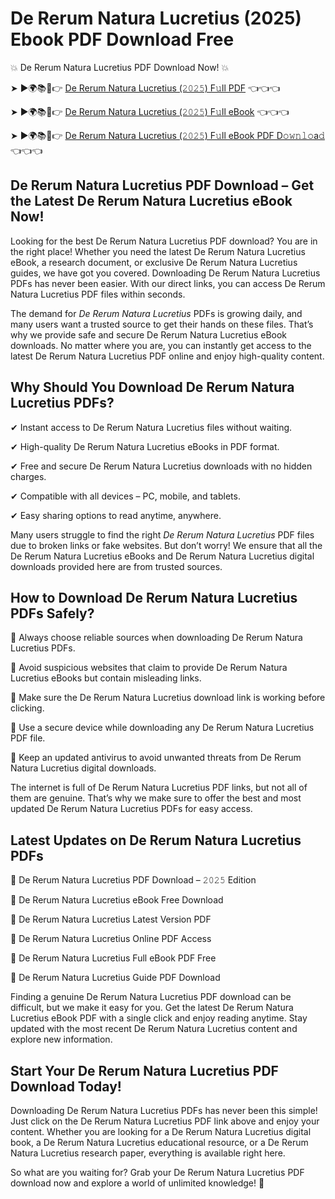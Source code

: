 # De Rerum Natura Lucretius (2025) Ebook PDF Download Free

💥 De Rerum Natura Lucretius PDF Download Now! 💥

➤ ►🌍📚📱👉 [De Rerum Natura Lucretius (𝟸𝟶𝟸𝟻) F𝚞ll PDF](https://getpdf.xyz/de-rerum-natura-lucretius) 👈👈👈


➤ ►🌍📚📱👉 [De Rerum Natura Lucretius (𝟸𝟶𝟸𝟻) F𝚞ll eBook](https://getpdf.xyz/de-rerum-natura-lucretius) 👈👈👈


➤ ►🌍📚📱👉 [De Rerum Natura Lucretius (𝟸𝟶𝟸𝟻) F𝚞ll eBook PDF D𝚘𝚠𝚗𝚕𝚘a𝚍](https://getpdf.xyz/de-rerum-natura-lucretius) 👈👈👈


## De Rerum Natura Lucretius PDF Download – Get the Latest De Rerum Natura Lucretius eBook Now!

Looking for the best De Rerum Natura Lucretius PDF download? You are in the right place! Whether you need the latest De Rerum Natura Lucretius eBook, a research document, or exclusive De Rerum Natura Lucretius guides, we have got you covered. Downloading De Rerum Natura Lucretius PDFs has never been easier. With our direct links, you can access De Rerum Natura Lucretius PDF files within seconds.

The demand for *De Rerum Natura Lucretius* PDFs is growing daily, and many users want a trusted source to get their hands on these files. That’s why we provide safe and secure De Rerum Natura Lucretius eBook downloads. No matter where you are, you can instantly get access to the latest De Rerum Natura Lucretius PDF online and enjoy high-quality content.

## Why Should You Download De Rerum Natura Lucretius PDFs?

✔ Instant access to De Rerum Natura Lucretius files without waiting.

✔ High-quality De Rerum Natura Lucretius eBooks in PDF format.

✔ Free and secure De Rerum Natura Lucretius downloads with no hidden charges.

✔ Compatible with all devices – PC, mobile, and tablets.

✔ Easy sharing options to read anytime, anywhere.

Many users struggle to find the right *De Rerum Natura Lucretius* PDF files due to broken links or fake websites. But don’t worry! We ensure that all the De Rerum Natura Lucretius eBooks and De Rerum Natura Lucretius digital downloads provided here are from trusted sources.

## How to Download De Rerum Natura Lucretius PDFs Safely?

📌 Always choose reliable sources when downloading De Rerum Natura Lucretius PDFs.

📌 Avoid suspicious websites that claim to provide De Rerum Natura Lucretius eBooks but contain misleading links.

📌 Make sure the De Rerum Natura Lucretius download link is working before clicking.

📌 Use a secure device while downloading any De Rerum Natura Lucretius PDF file.

📌 Keep an updated antivirus to avoid unwanted threats from De Rerum Natura Lucretius digital downloads.

The internet is full of De Rerum Natura Lucretius PDF links, but not all of them are genuine. That’s why we make sure to offer the best and most updated De Rerum Natura Lucretius PDFs for easy access.

## Latest Updates on De Rerum Natura Lucretius PDFs

🔹 De Rerum Natura Lucretius PDF Download – 𝟸𝟶𝟸𝟻 Edition

🔹 De Rerum Natura Lucretius eBook Free Download

🔹 De Rerum Natura Lucretius Latest Version PDF

🔹 De Rerum Natura Lucretius Online PDF Access

🔹 De Rerum Natura Lucretius Full eBook PDF Free

🔹 De Rerum Natura Lucretius Guide PDF Download

Finding a genuine De Rerum Natura Lucretius PDF download can be difficult, but we make it easy for you. Get the latest De Rerum Natura Lucretius eBook PDF with a single click and enjoy reading anytime. Stay updated with the most recent De Rerum Natura Lucretius content and explore new information.

## Start Your De Rerum Natura Lucretius PDF Download Today!

Downloading De Rerum Natura Lucretius PDFs has never been this simple! Just click on the De Rerum Natura Lucretius PDF link above and enjoy your content. Whether you are looking for a De Rerum Natura Lucretius digital book, a De Rerum Natura Lucretius educational resource, or a De Rerum Natura Lucretius research paper, everything is available right here.

So what are you waiting for? Grab your De Rerum Natura Lucretius PDF download now and explore a world of unlimited knowledge! 🚀